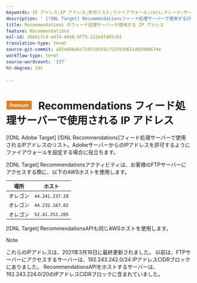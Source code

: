 ```yaml
---
keywords: IP アドレス;IP アドレス;許可リスト;ファイアウォール;recs;フィード;サーバー;Adobe Experience Cloud;Recommendations
description: ' [!DNL Target] Recommendationsフィード処理サーバーで使用するIPアドレスのリストを表示し、Adobeサーバーから送信されるIPアドレスを許可するようにファイアウォールを設定するのに役立ちます。'
title: Recommendations のフィード処理サーバーが使用する IP アドレス
feature: Recommendations
exl-id: a666cfc4-ed74-44e8-9ff5-212e4fd65c03
translation-type: tm+mt
source-git-commit: a92e88b46c72971d5d3c752593d651d8290b674e
workflow-type: tm+mt
source-wordcount: '137'
ht-degree: 24%

---
```


# ![PREMIUM](/help/assets/premium.png) Recommendations フィード処理サーバーで使用される IP アドレス

[!DNL Adobe Target] [!DNL Recommendations]フィード処理サーバーで使用されるIPアドレスのリスト。AdobeサーバーからのIPアドレスを許可するようにファイアウォールを設定する場合に役立ちます。

[!DNL Target]  Recommendationsアクティビティは、お客様のFTPサーバーにアクセスする際に、以下のAWSホストを使用します。

| 場所 | ホスト |
| --- | --- |
| オレゴン | `44.241.237.28` |
| オレゴン | `44.232.167.82` |
| オレゴン | `52.41.252.205` |

[!DNL Target]  RecommendationsAPIも同じAWSホストを使用します。

>[!NOTE]
>
>これらのIPアドレスは、2021年3月16日に最終更新されました。 以前は、FTPサーバーにアクセスするサーバーは、192.243.242.0/24 IPアドレスCIDRブロックにありました。 RecommendationsAPIをホストするサーバーは、192.243.224.0/20のIPアドレスCIDRブロックに含まれていました。
